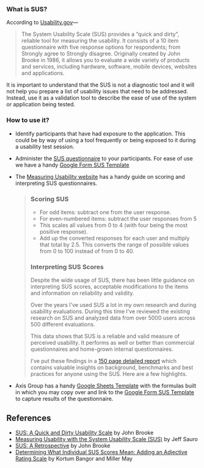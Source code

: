 ### What is SUS?

According to [Usability.gov](https://www.usability.gov/how-to-and-tools/methods/system-usability-scale.html)— 

> The System Usability Scale (SUS) provides a “quick and dirty”, reliable tool for measuring the usability.   It consists of a 10 item questionnaire with five response options for respondents; from Strongly agree to Strongly disagree.  Originally created by John Brooke in 1986, it allows you to evaluate a wide variety of products and services, including hardware, software, mobile devices, websites and applications.  

It is important to understand that the SUS is not a diagnostic tool and it will not help you prepare a list of usability issues that need to be addressed. Instead, use it as a validation tool to describe the ease of use of the system or application being tested.

### How to use it?

- Identify participants that have had exposure to the application. This could be by way of using a tool frequently or being exposed to it during a usability test session.

- Administer the [SUS questionnaire](http://www.measuringux.com/sus.pdf) to your participants. For ease of use we have a handy [Google Form SUS Template](https://drive.google.com/open?id=1ETKDGN38acgyglEb7lAApT3792VklHKQ4EUnXr84Ox8)

- The [Measuring Usability website](https://measuringu.com/sus/) has a handy guide on scoring and interpreting SUS questionnaires.

  > ### Scoring SUS
  >
  > - For odd items: subtract one from the user response.
  > - For even-numbered items: subtract the user responses from 5
  > - This scales all values from 0 to 4 (with four being the most positive response).
  > - Add up the converted responses for each user and multiply that total by 2.5. This converts the range of possible values from 0 to 100 instead of from 0 to 40.
  >
  > ### Interpreting SUS Scores
  >
  > Despite the wide usage of SUS, there has been little guidance on interpreting SUS scores, acceptable modifications to the items and information on reliability and validity.
  >
  > Over the years I’ve used SUS a lot in my own research and during usability evaluations. During this time I’ve reviewed the existing research on SUS and analyzed data from over 5000 users across 500 different evaluations.
  >
  > This data shows that SUS is a reliable and valid measure of perceived usability. It performs as well or better than commercial questionnaires and home-grown internal questionnaires.
  >
  > I’ve put these findings in a [150 page detailed report](http://www.measuringusability.com/products/SUSpack) which contains valuable insights on background, benchmarks and best practices for anyone using the SUS. Here are a few highlights.

- Axis Group has a handy [Google Sheets Template](https://docs.google.com/spreadsheets/d/1Uj3wfAPWDsu69uAFu8zi4d5O0rs3G5MWt4SZru7ld-A/edit?usp=sharing) with the formulas built in which you may copy over and link to the  [Google Form SUS Template](https://drive.google.com/open?id=1ETKDGN38acgyglEb7lAApT3792VklHKQ4EUnXr84Ox8) to capture results of the questionnaire.

## References

- [SUS: A Quick and Dirty Usability Scale](http://www.usabilitynet.org/trump/documents/Suschapt.doc) by John Brooke
- [Measuring Usability with the System Usability Scale (SUS)](http://www.measuringusability.com/sus.php) by Jeff Sauro
- [SUS: A Retrospective](http://www.upassoc.org/upa_publications/jus/2013february/JUS_Brooke_February_2013.pdf) by John Brooke
- [Determining What Individual SUS Scores Mean: Adding an Adjective Rating Scale](http://www.usabilityprofessionals.org/upa_publications/jus/2009may/JUS_Bangor_May2009.pdf) by Kortum Bangor and Miller May

